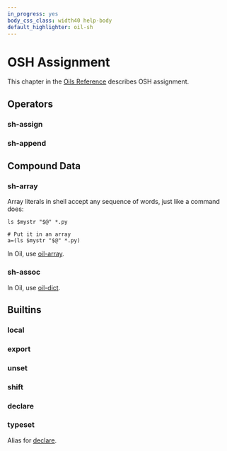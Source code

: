```yaml
---
in_progress: yes
body_css_class: width40 help-body
default_highlighter: oil-sh
---
```


OSH Assignment
===

This chapter in the [Oils Reference](index.html) describes OSH assignment.

<div id="toc">
</div>

## Operators

### sh-assign

### sh-append

## Compound Data

### sh-array

Array literals in shell accept any sequence of words, just like a command does:

    ls $mystr "$@" *.py

    # Put it in an array
    a=(ls $mystr "$@" *.py)

In Oil, use [oil-array]($oil-help).

### sh-assoc

In Oil, use [oil-dict]($oil-help).

## Builtins

### local

### export

### unset

### shift

### declare

### typeset

Alias for [declare]($osh-help).

